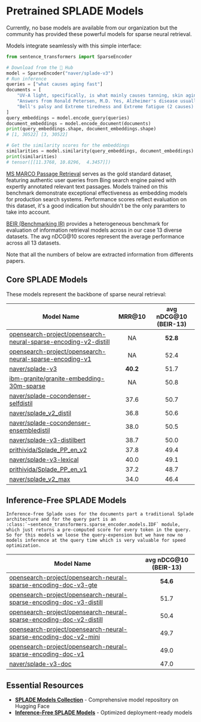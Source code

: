 # Pretrained SPLADE Models

Currently, no base models are available from our organization but the community has provided these powerful models for sparse neural retrieval.

Models integrate seamlessly with this simple interface:

```python
from sentence_transformers import SparseEncoder

# Download from the 🤗 Hub
model = SparseEncoder("naver/splade-v3")
# Run inference
queries = ["what causes aging fast"]
documents = [
    "UV-A light, specifically, is what mainly causes tanning, skin aging, and cataracts, UV-B causes sunburn, skin aging and skin cancer, and UV-C is the strongest, and therefore most effective at killing microorganisms. Again â\x80\x93 single words and multiple bullets.",
    "Answers from Ronald Petersen, M.D. Yes, Alzheimer's disease usually worsens slowly. But its speed of progression varies, depending on a person's genetic makeup, environmental factors, age at diagnosis and other medical conditions. Still, anyone diagnosed with Alzheimer's whose symptoms seem to be progressing quickly â\x80\x94 or who experiences a sudden decline â\x80\x94 should see his or her doctor.",
    "Bell's palsy and Extreme tiredness and Extreme fatigue (2 causes) Bell's palsy and Extreme tiredness and Hepatitis (2 causes) Bell's palsy and Extreme tiredness and Liver pain (2 causes) Bell's palsy and Extreme tiredness and Lymph node swelling in children (2 causes)",
]
query_embeddings = model.encode_query(queries)
document_embeddings = model.encode_document(documents)
print(query_embeddings.shape, document_embeddings.shape)
# [1, 30522] [3, 30522]

# Get the similarity scores for the embeddings
similarities = model.similarity(query_embeddings, document_embeddings)
print(similarities)
# tensor([[11.3768, 10.8296,  4.3457]])
```

[MS MARCO Passage Retrieval](https://github.com/microsoft/MSMARCO-Passage-Ranking) serves as the gold standard dataset, featuring authentic user queries from Bing search engine paired with expertly annotated relevant text passages. Models trained on this benchmark demonstrate exceptional effectiveness as embedding models for production search systems. Performance scores reflect evaluation on this dataset, it's a good indication but shouldn't be the only paramters to take into account.

[BEIR (Benchmarking IR)](https://github.com/beir-cellar/beir) provides a heterogeneous benchmark for evaluation of information retrieval models across in our case 13 diverse datasets. The avg nDCG@10 scores represent the average performance across all 13 datasets.

Note that all the numbers of below are extracted information from differents papers.
## Core SPLADE Models

These models represent the backbone of sparse neural retrieval:

| Model Name | MRR@10 | avg nDCG@10 (BEIR-13) |
|------------|:------:|:---------------------:|
| [opensearch-project/opensearch-neural-sparse-encoding-v2-distill](https://huggingface.co/opensearch-project/opensearch-neural-sparse-encoding-v2-distill) | NA | **52.8** |
| [opensearch-project/opensearch-neural-sparse-encoding-v1](https://huggingface.co/opensearch-project/opensearch-neural-sparse-encoding-v1) | NA | 52.4 |
| [naver/splade-v3](https://huggingface.co/naver/splade-v3) | **40.2** | 51.7 |
| [ibm-granite/granite-embedding-30m-sparse](https://huggingface.co/ibm-granite/granite-embedding-30m-sparse) | NA | 50.8 |
| [naver/splade-cocondenser-selfdistil](https://huggingface.co/naver/splade-cocondenser-selfdistil) | 37.6 | 50.7 |
| [naver/splade_v2_distil](https://huggingface.co/naver/splade_v2_distil) | 36.8 | 50.6 |
| [naver/splade-cocondenser-ensembledistil](https://huggingface.co/naver/splade-cocondenser-ensembledistil) | 38.0 | 50.5 |
| [naver/splade-v3-distilbert](https://huggingface.co/naver/splade-v3-distilbert) | 38.7 | 50.0 |
| [prithivida/Splade_PP_en_v2](https://huggingface.co/prithivida/Splade_PP_en_v2) | 37.8 | 49.4 
| [naver/splade-v3-lexical](https://huggingface.co/naver/splade-v3-lexical) | 40.0 | 49.1 |
| [prithivida/Splade_PP_en_v1](https://huggingface.co/prithivida/Splade_PP_en_v1) | 37.2| 48.7 |
| [naver/splade_v2_max](https://huggingface.co/naver/splade_v2_max) | 34.0 | 46.4 |

## Inference-Free SPLADE Models

```{eval-rst}
Inference-free Splade uses for the documents part a traditional Splade architecture and for the query part is an :class:`~sentence_transformers.sparse_encoder.models.IDF` module, which just returns a pre-computed score for every token in the query. So for this models we loose the query-expension but we have now no models inference at the query time which is very valuable for speed optimization.
```

| Model Name | avg nDCG@10 (BEIR-13) |
|------------|:---------------------:|
| [opensearch-project/opensearch-neural-sparse-encoding-doc-v3-gte](https://huggingface.co/opensearch-project/opensearch-neural-sparse-encoding-doc-v3-gte) | **54.6** |
| [opensearch-project/opensearch-neural-sparse-encoding-doc-v3-distill](https://huggingface.co/opensearch-project/opensearch-neural-sparse-encoding-doc-v3-distill) | 51.7 |
| [opensearch-project/opensearch-neural-sparse-encoding-doc-v2-distill](https://huggingface.co/opensearch-project/opensearch-neural-sparse-encoding-doc-v2-distill) | 50.4 |
| [opensearch-project/opensearch-neural-sparse-encoding-doc-v2-mini](https://huggingface.co/opensearch-project/opensearch-neural-sparse-encoding-doc-v2-mini) | 49.7 |
| [opensearch-project/opensearch-neural-sparse-encoding-doc-v1](https://huggingface.co/opensearch-project/opensearch-neural-sparse-encoding-doc-v1) | 49.0 |
| [naver/splade-v3-doc](https://huggingface.co/naver/splade-v3-doc) | 47.0 |

## Essential Resources

- [**SPLADE Models Collection**](https://huggingface.co/collections/arthurbresnu/splade-models-6850b6f81b29d17efc0171de) - Comprehensive model repository on Hugging Face
- [**Inference-Free SPLADE Models**](https://huggingface.co/collections/arthurbresnu/inference-free-splade-models-6850b79e9becbb2eb0bbbd28) - Optimized deployment-ready models
